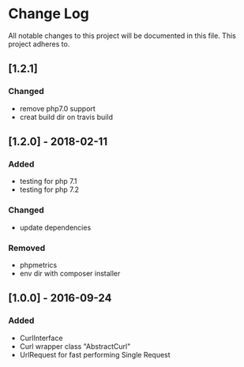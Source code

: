 # Change Log
All notable changes to this project will be documented in this file. This project adheres to.

## [1.2.1]
### Changed
- remove php7.0 support
- creat build dir on travis build


## [1.2.0] - 2018-02-11
### Added
- testing for php 7.1
- testing for php 7.2

### Changed
- update dependencies

### Removed
- phpmetrics
- env dir with composer installer

## [1.0.0] - 2016-09-24
### Added
* CurlInterface
* Curl wrapper class "AbstractCurl"
* UrlRequest for fast performing Single Request
